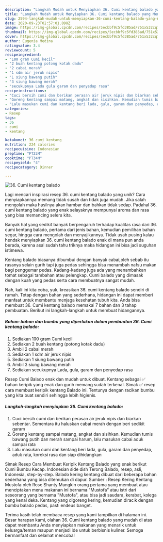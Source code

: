 ```yaml
---
description: "Langkah Mudah untuk Menyiapkan 36. Cumi kentang balado yang Menggugah Selera"
title: "Langkah Mudah untuk Menyiapkan 36. Cumi kentang balado yang Menggugah Selera"
slug: 2594-langkah-mudah-untuk-menyiapkan-36-cumi-kentang-balado-yang-menggugah-selera
date: 2020-09-23T02:57:01.898Z
image: https://img-global.cpcdn.com/recipes/5ecbbf9c5fd385ad/751x532cq70/36-cumi-kentang-balado-foto-resep-utama.jpg
thumbnail: https://img-global.cpcdn.com/recipes/5ecbbf9c5fd385ad/751x532cq70/36-cumi-kentang-balado-foto-resep-utama.jpg
cover: https://img-global.cpcdn.com/recipes/5ecbbf9c5fd385ad/751x532cq70/36-cumi-kentang-balado-foto-resep-utama.jpg
author: Eugenia Medina
ratingvalue: 3.4
reviewcount: 5
recipeingredient:
- "100 gram Cumi kecil"
- "2 buah kentang potong kotak dadu"
- "2 cabai merah"
- "1 sdm air jeruk nipis"
- "1 siung bawang putih"
- "3 siung bawang merah"
- "secukupnya Lada gula garam dan penyedap rasa"
recipeinstructions:
- "Cuci bersih cumi dan berikan perasan air jeruk nipis dan biarkan sebentar. Sementara itu haluskan cabai merah dengan beri sedikit garam"
- "Goreng kentang sampai matang, angkat dan sisihkan. Kemudian tumis bawang putih dan merah sampai harum, lalu masukan cabai aduk sampai rata"
- "Lalu masukan cumi dan kentang beri lada, gula, garam dan penyedap, aduk rata, koreksi rasa dan siap dihidangkan"
categories:
- Resep
tags:
- 36
- cumi
- kentang

katakunci: 36 cumi kentang 
nutrition: 224 calories
recipecuisine: Indonesian
preptime: "PT22M"
cooktime: "PT34M"
recipeyield: "4"
recipecategory: Dinner

---
```



![36. Cumi kentang balado](https://img-global.cpcdn.com/recipes/5ecbbf9c5fd385ad/751x532cq70/36-cumi-kentang-balado-foto-resep-utama.jpg)

Lagi mencari inspirasi resep 36. cumi kentang balado yang unik? Cara menyiapkannya memang tidak susah dan tidak juga mudah. Jika salah mengolah maka hasilnya akan hambar dan bahkan tidak sedap. Padahal 36. cumi kentang balado yang enak selayaknya mempunyai aroma dan rasa yang bisa memancing selera kita.

Banyak hal yang sedikit banyak berpengaruh terhadap kualitas rasa dari 36. cumi kentang balado, pertama dari jenis bahan, kemudian pemilihan bahan segar, hingga cara mengolah dan menyajikannya. Tidak usah pusing kalau hendak menyiapkan 36. cumi kentang balado enak di mana pun anda berada, karena asal sudah tahu triknya maka hidangan ini bisa jadi suguhan istimewa.

Kentang balado biasanya dibumbui dengan banyak cabai,oleh sebab itu rasanya selain gurih tapi juga pedas sehingga bisa menambah nafsu makan bagi penggemar pedas. Kadang-kadang juga ada yang menambahkan tomat sebagai tambahan atau pelengkap. Cumi balado yang dimasak dengan kuah yang pedas serta cara membuatnya sangat mudah.


Nah, kali ini kita coba, yuk, kreasikan 36. cumi kentang balado sendiri di rumah. Tetap dengan bahan yang sederhana, hidangan ini dapat memberi manfaat untuk membantu menjaga kesehatan tubuh kita. Anda bisa membuat 36. Cumi kentang balado memakai 7 bahan dan 3 tahap pembuatan. Berikut ini langkah-langkah untuk membuat hidangannya.

<!--inarticleads1-->

##### Bahan-bahan dan bumbu yang diperlukan dalam pembuatan 36. Cumi kentang balado:

1. Sediakan 100 gram Cumi kecil
1. Sediakan 2 buah kentang (potong kotak dadu)
1. Ambil 2 cabai merah
1. Sediakan 1 sdm air jeruk nipis
1. Sediakan 1 siung bawang putih
1. Ambil 3 siung bawang merah
1. Sediakan secukupnya Lada, gula, garam dan penyedap rasa


Resep Cumi Balado enak dan mudah untuk dibuat. Kentang sebagai ✅ bahan keripik yang enak dan gurih memang sudah terkenal. Simak ✅ resep cara membuat keripik kentang Balado ini. Tentunya dengan racikan bumbu yang kita buat sendiri sehingga lebih higienis. 

<!--inarticleads2-->

##### Langkah-langkah menyiapkan 36. Cumi kentang balado:

1. Cuci bersih cumi dan berikan perasan air jeruk nipis dan biarkan sebentar. Sementara itu haluskan cabai merah dengan beri sedikit garam
1. Goreng kentang sampai matang, angkat dan sisihkan. Kemudian tumis bawang putih dan merah sampai harum, lalu masukan cabai aduk sampai rata
1. Lalu masukan cumi dan kentang beri lada, gula, garam dan penyedap, aduk rata, koreksi rasa dan siap dihidangkan


Simak Resep Cara Membuat Keripik Kentang Balado yang enak berikut Cumi Bumbu Kecap. Indonesian side dish Terong Balado, resep, asli, Indonesia, step-by-step. Balado kering kentang dibuat dari beberapa bahan sederhana yang bisa ditemukan di dapur. Sumber : Resep Kering Kentang Mustofa oleh Rose Shanty Mungkin orang pertama yang membuat atau menciptakan menu makanan ini bernama &#34;Mustofa&#34; atau istri dari seseorang yang bernama &#34;Mustofa&#34;, atau bisa jadi saudara, kerabat, kolega yang kenal deka. Kentang yang digoreng kering, kemudian diracik dengan bumbu balado pedas, pasti endeus banget. 

Terima kasih telah membaca resep yang kami tampilkan di halaman ini. Besar harapan kami, olahan 36. Cumi kentang balado yang mudah di atas dapat membantu Anda menyiapkan makanan yang menarik untuk keluarga/teman maupun menjadi ide untuk berbisnis kuliner. Semoga bermanfaat dan selamat mencoba!
